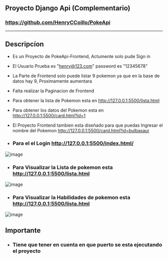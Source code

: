

## Proyecto Django Api (Complementario)

### https://github.com/HenryCCoillo/PokeApi

<hr>

## Descripcíon
- Es un Proyecto de PokeApi-Frontend, Actumente solo pude Sign in
- El Usuario Prueba es "henry@123.com" password es "12345678"
- La Parte de Frontend solo puede listar 9 pokemon ya que en la base de datos hay 9, Proximamente aumentara
- Falta realizar la Paginacion de Frontend

- Para obtener la lista de Pokemon esta en http://127.0.0.1:5500/lista.html
- Para obtener los datos del Pokemon esta en http://127.0.0.1:5500/card.html?id=1
- El Proyecto Frontend tambien esta diseñado para que puedas Ingresar el nombre del Pokemon http://127.0.0.1:5500/card.html?id=bulbasaur

- ### Para el el Login http://127.0.0.1:5500/index.html/

![image](https://user-images.githubusercontent.com/86704638/217314753-4fd46a89-7fd9-4890-8cfd-e203eb1ea4e4.png)


- ### Para Visualizar la Lista de pokemon esta http://127.0.0.1:5500/lista.html

![image](https://user-images.githubusercontent.com/86704638/217314856-4cd5ece2-2f26-4039-9c41-476860b8ce11.png)



- ### Para Visualizar la Habilidades de pokemon esta http://127.0.0.1:5500/lista.html

![image](https://user-images.githubusercontent.com/86704638/217315235-2075f446-fe63-4512-b8c6-489bf07869ce.png)


## Importante
- ### Tiene que tener en cuenta en que puerto se esta ejecutando el proyecto

